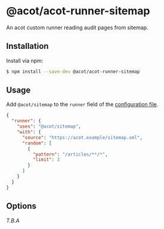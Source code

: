 # @acot/acot-runner-sitemap

An acot custom runner reading audit pages from sitemap.

## Installation

Install via npm:

```bash
$ npm install --save-dev @acot/acot-runner-sitemap
```

## Usage

Add `@acot/sitemap` to the `runner` field of the [configuration file](../../docs/configuration.md).

```json
{
  "runner": {
    "uses": "@acot/sitemap",
    "with": {
      "source": "https://acot.example/sitemap.xml",
      "random": [
        {
          "pattern": "/articles/**/*",
          "limit": 3
        }
      ]
    }
  }
}
```

## Options

_T.B.A_
